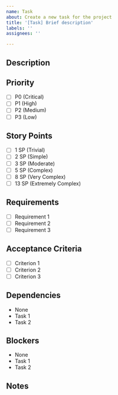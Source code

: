 ```yaml
---
name: Task
about: Create a new task for the project
title: '[Task] Brief description'
labels: ''
assignees: ''

---
```


## Description
<!-- Provide a clear and concise description of the task -->

## Priority
<!-- Select one -->
- [ ] P0 (Critical)
- [ ] P1 (High)
- [ ] P2 (Medium)
- [ ] P3 (Low)

## Story Points
<!-- Estimate the complexity of the task -->
- [ ] 1 SP (Trivial)
- [ ] 2 SP (Simple)
- [ ] 3 SP (Moderate)
- [ ] 5 SP (Complex)
- [ ] 8 SP (Very Complex)
- [ ] 13 SP (Extremely Complex)

## Requirements
<!-- List the specific requirements for this task -->
- [ ] Requirement 1
- [ ] Requirement 2
- [ ] Requirement 3

## Acceptance Criteria
<!-- Define what needs to be achieved for this task to be considered complete -->
- [ ] Criterion 1
- [ ] Criterion 2
- [ ] Criterion 3

## Dependencies
<!-- List any tasks that need to be completed before this one -->
- None
- Task 1
- Task 2

## Blockers
<!-- List any tasks that are blocked by this one -->
- None
- Task 1
- Task 2

## Notes
<!-- Add any additional information or context --> 